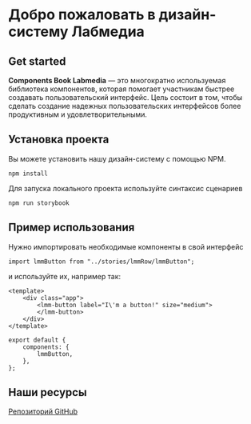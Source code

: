 
# Добро пожаловать в дизайн-систему Лабмедиа
## Get started

**Components Book Labmedia** — это многократно используемая библиотека компонентов, которая помогает участникам быстрее создавать пользовательский интерфейс. Цель состоит в том, чтобы сделать создание надежных пользовательских интерфейсов более продуктивным и удовлетворительными.



## Установка проекта
Вы можете установить нашу дизайн-систему с помощью NPM.

```npm install```

Для запуска локального проекта используйте синтаксис сценариев 

```npm run storybook```


## Пример использования

Нужно импортировать необходимые компоненты в свой интерфейс

```import lmmButton from "../stories/lmmRow/lmmButton";```

и используйте их, например так:

```
<template>
    <div class="app">
        <lmm-button label="I\'m a button!" size="medium">
        </lmm-button>
    </div>
</template>

export default {
    components: {
        lmmButton,
    },
};
```

## Наши ресурсы

[Репозиторий GitHub](https://github.com/Onepucha/components_book)






